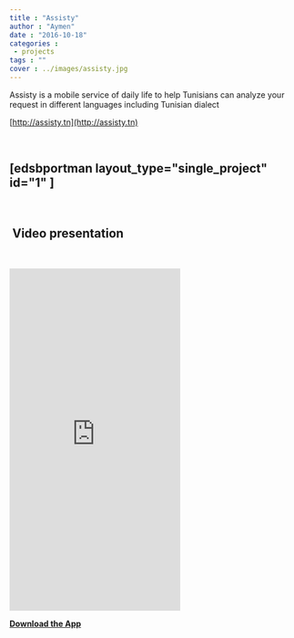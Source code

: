 ```yaml
---
title : "Assisty"
author : "Aymen"
date : "2016-10-18"
categories : 
 - projects
tags : ""
cover : ../images/assisty.jpg
---
```


Assisty is a mobile service of daily life to help Tunisians can analyze your request in different languages including Tunisian dialect

[http://assisty.tn](http://assisty.tn)

 

## \[edsbportman layout\_type="single\_project" id="1" \]

 

##  Video presentation

 

<iframe style="border: none; overflow: hidden;" src="https://www.facebook.com/plugins/video.php?href=https%3A%2F%2Fwww.facebook.com%2Fkitchenet.tn%2Fvideos%2F1632729617025893%2F&amp;show_text=0&amp;width=400" width="300" height="600" frameborder="0" scrolling="no" allowfullscreen="allowfullscreen"></iframe>

[**Download the App**](https://play.google.com/store/apps/details?id=com.assisty.tn)
